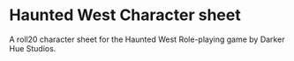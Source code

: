 # Haunted West Character sheet
A roll20 character sheet for the Haunted West Role-playing game by Darker Hue Studios.
